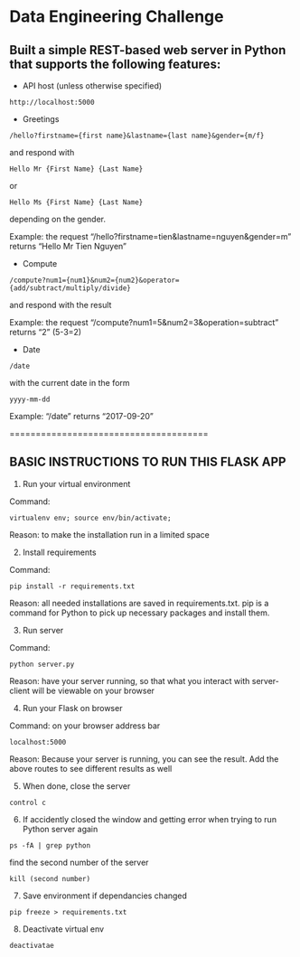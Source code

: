 # Data Engineering Challenge

## Built a simple REST-based web server in Python that supports the following features:



* API host (unless otherwise specified)

```
http://localhost:5000
```


* Greetings

```
/hello?firstname={first name}&lastname={last name}&gender={m/f}
```

and respond with

```
Hello Mr {First Name} {Last Name}
```

or

```
Hello Ms {First Name} {Last Name}
```

depending on the gender.

Example: the request “/hello?firstname=tien&lastname=nguyen&gender=m” returns “Hello Mr Tien Nguyen”



* Compute

```
/compute?num1={num1}&num2={num2}&operator={add/subtract/multiply/divide}
```

and respond with the result

Example: the request “/compute?num1=5&num2=3&operation=subtract” returns “2” (5-3=2)



* Date

```
/date
```

with the current date in the form 

```
yyyy-mm-dd
```

Example: “/date” returns “2017-09-20”


======================================



## BASIC INSTRUCTIONS TO RUN THIS FLASK APP

1. Run your virtual environment

Command:

```
virtualenv env; source env/bin/activate;
```

Reason: to make the installation run in a limited space

2. Install requirements

Command: 

```
pip install -r requirements.txt
```

Reason: all needed installations are saved in requirements.txt. pip is a command for Python to pick up necessary packages and install them.

3. Run server

Command:

```
python server.py
```

Reason: have your server running, so that what you interact with server-client will be viewable on your browser

4. Run your Flask on browser

Command: on your browser address bar

```
localhost:5000 
```

Reason: Because your server is running, you can see the result.
Add the above routes to see different results as well

5. When done, close the server

```
control c
```

6. If accidently closed the window and getting error when trying to run Python server again

```
ps -fA | grep python
```

find the second number of the server

```
kill (second number)
```

7. Save environment if dependancies changed

```
pip freeze > requirements.txt
```

8. Deactivate virtual env

```
deactivatae
```